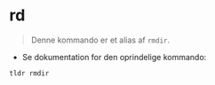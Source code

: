 # rd

> Denne kommando er et alias af `rmdir`.

- Se dokumentation for den oprindelige kommando:

`tldr rmdir`
